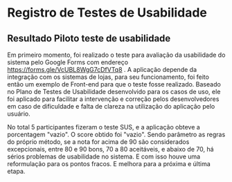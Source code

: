 # Registro de Testes de Usabilidade

## Resultado Piloto teste de usabilidade

 Em primeiro momento, foi realizado o teste para avaliação da usabilidade do sistema pelo Google Forms com endereço https://forms.gle/VcUBL8WgG7cDfVTq8 . A aplicação depende da integração com os sistemas de lojas, para seu funcionamento, foi feito então um exemplo de Front-end para que o teste fosse realizado. Baseado no Plano de Testes de Usabilidade desenvolvido para os casos de uso, ele foi aplicado para facilitar a intervenção e correção pelos desenvolvedores em caso de dificuldade e falta de clareza na utilização do aplicação pelo usuário.
  
No total 5  participantes fizeram o teste SUS, e a aplicação obteve a porcentagem "vazio". O score obtido foi "vazio". Sendo parâmetro as regras do próprio método, se a nota for acima de 90 são considerados excepcionais, entre 80 e 90 bons, 70 a 80 aceitáveis, e abaixo de 70, há sérios problemas de usabilidade no sistema. E com isso houve uma reformulação para os pontos fracos. E melhora para a próxima e última etapa. 
